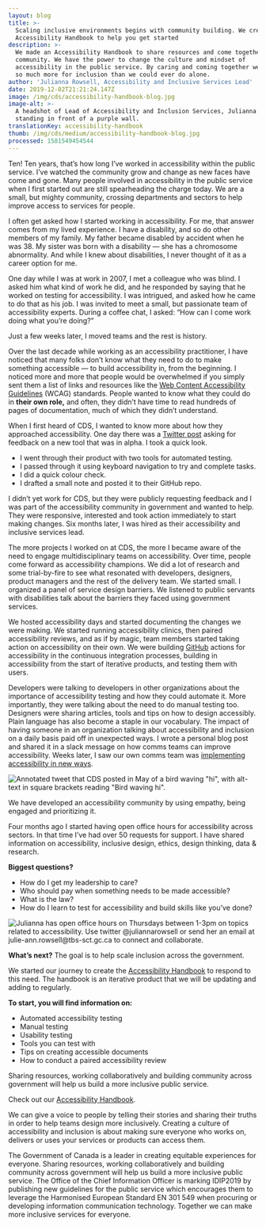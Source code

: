 ```yaml
---
layout: blog
title: >-
  Scaling inclusive environments begins with community building. We created an
  Accessibility Handbook to help you get started 
description: >-
  We made an Accessibility Handbook to share resources and come together as a
  community. We have the power to change the culture and mindset of
  accessibility in the public service. By caring and coming together we can do
  so much more for inclusion than we could ever do alone.
author: 'Julianna Rowsell, Accessibility and Inclusive Services Lead'
date: 2019-12-02T21:21:24.147Z
image: /img/cds/accessibility-handbook-blog.jpg
image-alt: >-
  A headshot of Lead of Accessibility and Inclusion Services, Julianna Rowsell,
  standing in front of a purple wall.
translationKey: accessibility-handbook
thumb: /img/cds/medium/accessibility-handbook-blog.jpg
processed: 1581549454544
---
```

Ten! Ten years, that’s how long I’ve worked in accessibility within the public service. I’ve watched the community grow and change as new faces have come and gone. Many people involved in accessibility in the public service when I first started out are still spearheading the charge today. We are a small, but mighty community, crossing departments and sectors to help improve access to services for people.

I often get asked how I started working in accessibility. For me, that answer comes from my lived experience. I have a disability, and so do other members of my family. My father became disabled by accident when he was 38. My sister was born with a disability — she has a chromosome abnormality. And while I knew about disabilities, I never thought of it as a career option for me. 

One day while I was at work in 2007, I met a colleague who was blind. I asked him what kind of work he did, and he responded by saying that he worked on testing for accessibility. I was intrigued, and asked how he came to do that as his job. I was invited to meet a small, but passionate team of accessibility experts. During a coffee chat, I asked: “How can I come work doing what you’re doing?” 

Just a few weeks later, I moved teams and the rest is history. 

Over the last decade while working as an accessibility practitioner, I have noticed that many folks don’t know what they need to do to make something accessible — to build accessibility in, from the beginning. I noticed more and more that people would be overwhelmed if you simply sent them a list of links and resources like the [Web Content Accessibility Guidelines](https://www.w3.org/TR/WCAG20/) (WCAG) standards. People wanted to know what they could do in **their own role,** and often, they didn’t have time to read hundreds of pages of documentation, much of which they didn’t understand.

When I first heard of CDS, I wanted to know more about how they approached accessibility. One day there was a [Twitter post](https://twitter.com/CDS_GC?lang=en) asking for feedback on a new tool that was in alpha. I took a quick look.

* I went through their product with two tools for automated testing.
* I passed through it using keyboard navigation to try and complete tasks. 
* I did a quick colour check. 
* I drafted a small note and posted it to their GitHub repo. 

I didn’t yet work for CDS, but they were publicly requesting feedback and I was part of the accessibility community in government and wanted to help. They were responsive, interested and took action immediately to start making changes. Six months later, I was hired as their accessibility and inclusive services lead. 

The more projects I worked on at CDS, the more I became aware of the need to engage multidisciplinary teams on accessibility. Over time, people come forward as accessibility champions. We did a lot of research and some trial-by-fire to see what resonated with developers, designers, product managers and the rest of the delivery team. We started small. I organized a panel of service design barriers. We listened to public servants with disabilities talk about the barriers they faced using government services. 

We hosted accessibility days and started documenting the changes we were making. We started running accessibility clinics, then paired accessibility reviews, and as if by magic, team members started taking action on accessibility on their own. We were building [GitHub](https://github.com/cds-snc) actions for accessibility in the continuous integration processes, building in accessibility from the start of iterative products, and testing them with users. 

Developers were talking to developers in other organizations about the importance of accessibility testing and how they could automate it. More importantly, they were talking about the need to do manual testing too. Designers were sharing articles, tools and tips on how to design accessibly. Plain language has also become a staple in our vocabulary. The impact of having someone in an organization talking about accessibility and inclusion on a daily basis paid off in unexpected ways. I wrote a personal blog post and shared it in a slack message on how comms teams can improve accessibility. Weeks later, I saw our own comms team was [implementing accessibility in new ways](https://mobile.twitter.com/cube_drone/status/1129094022788599808). 

![Annotated tweet that CDS posted in May of a bird waving "hi", with alt-text in square brackets reading "Bird waving hi".](/img/cds/accessibility-handbook-post1.jpg)

We have developed an accessibility community by using empathy, being engaged and prioritizing it. 

Four months ago I started having open office hours for accessibility across sectors.  In that time I’ve had over 50 requests for support. I have shared information on accessibility, inclusive design, ethics, design thinking, data & research. 

**Biggest questions?**

* How do I get my leadership to care?
* Who should pay when something needs to be made accessible?
* What is the law?
* How do I learn to test for accessibility and build skills like you’ve done?

![Julianna has open office hours on Thursdays between 1-3pm on topics related to accessibility. Use twitter @juliannarowsell or send her an email at julie-ann.rowsell@tbs-sct.gc.ca to connect and collaborate.](/img/cds/accessibility-handbook-post2.jpg)

**What’s next?**
The goal is to help scale inclusion across the government.

We started our journey to create the [Accessibility Handbook](https://digital.canada.ca/a11y) to respond to this need. The handbook is an iterative product that we will be updating and adding to regularly. 

**To start, you will find information on:**

* Automated accessibility testing
* Manual testing
* Usability testing
* Tools you can test with
* Tips on creating accessible documents
* How to conduct a paired accessibility review

Sharing resources, working collaboratively and building community across government will help us build a more inclusive public service.

Check out our [Accessibility Handbook](https://digital.canada.ca/a11y).

We can give a voice to people by telling their stories and sharing their truths in order to help teams design more inclusively. Creating a culture of accessibility and inclusion is about making sure everyone who works on, delivers or uses your services or products can access them.

The Government of Canada is a leader in creating equitable experiences for everyone. Sharing resources, working collaboratively and building community across government will help us build a more inclusive public service. The Office of the Chief Information Officer is marking IDIP2019 by publishing new guidelines for the public service which encourages them to leverage the Harmonised European Standard EN 301 549 when procuring or developing information communication technology. Together we can make more inclusive services for everyone.

